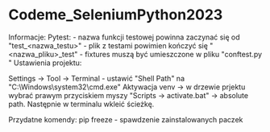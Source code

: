 # Codeme_SeleniumPython2023

Informacje:
    Pytest:
        - nazwa funkcji testowej powinna zaczynać się od "test_<nazwa_testu>"
        - plik z testami powimien kończyć się "<nazwa_pliku>_test"
        - fixtures muszą być umieszczone w pliku "conftest.py
"
Ustawienia projektu:

Settings -> Tool -> Terminal - ustawić "Shell Path" na "C:\Windows\system32\cmd.exe"
Aktywacja venv -> w drzewie prjektu wybrać prawym przyciskiem myszy "Scripts -> activate.bat" -> absolute path. Następnie w terminalu wkleić ścieżkę.

Przydatne komendy:
pip freeze - spawdzenie zainstalowanych paczek
